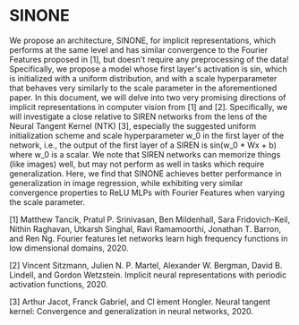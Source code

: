 # SINONE
We propose an architecture, SINONE, for implicit representations, which performs at the same level and has similar convergence to the Fourier Features proposed in [1], but doesn't require any preprocessing of the data! Specifically, we propose a model whose first layer's activation is sin, which is initialized with a uniform distribution, and with a scale hyperparameter that behaves very similarly to the scale parameter in the aforementioned paper. In this document, we will delve into two very promising directions of implicit representations in computer vision from [1] and [2]. Specifically, we will investigate a close relative to SIREN networks from the lens of the Neural Tangent Kernel (NTK) [3], especially the suggested uniform initialization scheme and scale hyperparameter w_0 in the first layer of the network, i.e., the output of the first layer of a SIREN is sin(w_0 * Wx + b) where w_0 is a scalar. We note that SIREN networks can memorize things (like images) well, but may not perform as well in tasks which require generalization. Here, we find that SINONE achieves better performance in generalization in image regression, while exhibiting very similar convergence properties to ReLU MLPs with Fourier Features when varying the scale parameter. 

[1] Matthew Tancik, Pratul P. Srinivasan, Ben Mildenhall, Sara Fridovich-Keil, Nithin Raghavan, Utkarsh Singhal, Ravi Ramamoorthi, Jonathan T. Barron, and Ren Ng. Fourier features let networks learn high frequency functions in low dimensional domains, 2020.

[2] Vincent Sitzmann, Julien N. P. Martel, Alexander W. Bergman, David B. Lindell, and Gordon Wetzstein. Implicit neural representations with periodic activation functions, 2020.

[3] Arthur Jacot, Franck Gabriel, and Cl ́ement Hongler. Neural tangent kernel: Convergence and generalization in neural networks, 2020.
